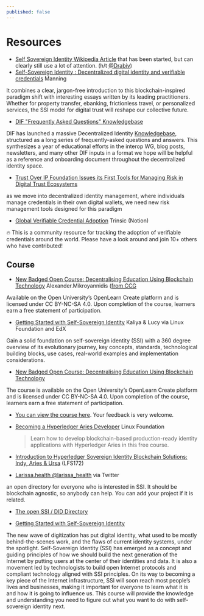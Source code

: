 ```yaml
---
published: false
---
```


# Resources

* [Self Sovereign Identity Wikipedia Article](https://en.wikipedia.org/wiki/Self-sovereign_identity) that has been started, but can clearly still use a lot of attention. (h/t [@Drabiv](https://twitter.com/Drabiv/status/1102166656019849216))
* [Self-Sovereign Identity : Decentralized digital identity and verifiable credentials](https://www.manning.com/books/self-sovereign-identity) Manning

It combines a clear, jargon-free introduction to this blockchain-inspired paradigm shift with interesting essays written by its leading practitioners. Whether for property transfer, ebanking, frictionless travel, or personalized services, the SSI model for digital trust will reshape our collective future.
* [DIF "Frequently Asked Questions" Knowledgebase](https://blog.identity.foundation/dif-monthly-22/)

DIF has launched a massive Decentralized Identity [Knowledgebase](https://identity.foundation/faq/), structured as a long series of frequently-asked questions and answers. This synthesizes a year of educational efforts in the interop WG, blog posts, newsletters, and many other DIF inputs in a format we hope will be helpful as a reference and onboarding document throughout the decentralized identity space.

* [Trust Over IP Foundation Issues its First Tools for Managing Risk in Digital Trust Ecosystems](https://trustoverip.org/blog/2021/09/23/trust-over-ip-foundation-issues-its-first-tools-for-managing-risk-in-digital-trust-ecosystems/)

as we move into decentralized identity management, where individuals manage credentials in their own digital wallets, we need new risk management tools designed for this paradigm
* [Global Verifiable Credential Adoption](https://trinsic.notion.site/trinsic/Global-Verifiable-Credential-Adoption-78c7e4c5f2a34a228a55d03db54ab399) Trinsic (Notion)

🔥 This is a community resource for tracking the adoption of verifiable credentials around the world. Please have a look around and join 10+ others who have contributed!

## Course
* [New Badged Open Course: Decentralising Education Using Blockchain Technology](https://www.open.edu/openlearncreate/course/view.php?id%3D7981) Alexander.Mikroyannidis ([from CCG](https://lists.w3.org/Archives/Public/public-credentials/2021Oct/0044.html)

Available on the Open University’s OpenLearn Create platform and is licensed under CC BY-NC-SA 4.0. Upon completion of the course, learners earn a free statement of participation.

* [Getting Started with Self-Sovereign Identity](https://www.edx.org/course/getting-started-with-self-sovereign-identity) Kaliya & Lucy via Linux Foundation and EdX

Gain a solid foundation on self-sovereign identity (SSI) with a 360 degree overview of its evolutionary journey, key concepts, standards, technological building blocks, use cases, real-world examples and implementation considerations.

* [New Badged Open Course: Decentralising Education Using Blockchain Technology](https://lists.w3.org/Archives/Public/public-credentials/2021Oct/0044.html)

The course is available on the Open University’s OpenLearn Create platform and is licensed under CC BY-NC-SA 4.0. Upon completion of the course, learners earn a free statement of participation.

* [You can view the course here](https://www.open.edu/openlearncreate/course/view.php?id%3D7981). Your feedback is very welcome.

* [Becoming a Hyperledger Aries Developer](https://training.linuxfoundation.org/training/becoming-a-hyperledger-aries-developer-lfs173/) Linux Foundation
  > Learn how to develop blockchain-based production-ready identity applications with Hyperledger Aries in this free course.
* [Introduction to Hyperledger Sovereign Identity Blockchain Solutions: Indy, Aries & Ursa](https://training.linuxfoundation.org/training/introduction-to-hyperledger-sovereign-identity-blockchain-solutions-indy-aries-and-ursa/) (LFS172)

* [Larissa.health @larissa_health](https://twitter.com/larissa_health/status/1572401622034124801) via Twitter

an open directory for everyone who is interested in SSI. It should be blockchain agnostic, so anybody can help. You can add your project if it is related.

* [The open SSI / DID Directory](https://ssi-did-directory.gitbook.io/open-directory-for-all/)

* [Getting Started with Self-Sovereign Identity](https://training.linuxfoundation.org/training/getting-started-with-self-sovereign-identity-lfs178x/)

The new wave of digitization has put digital identity, what used to be mostly behind-the-scenes work, and the flaws of current identity systems, under the spotlight. Self-Sovereign Identity (SSI) has emerged as a concept and guiding principles of how we should build the next generation of the Internet by putting users at the center of their identities and data. It is also a movement led by technologists to build open Internet protocols and compliant technology aligned with SSI principles. On its way to becoming a key piece of the Internet infrastructure, SSI will soon reach most people’s lives and businesses, making it important for everyone to learn what it is and how it is going to influence us. This course will provide the knowledge and understanding you need to figure out what you want to do with self-sovereign identity next.

